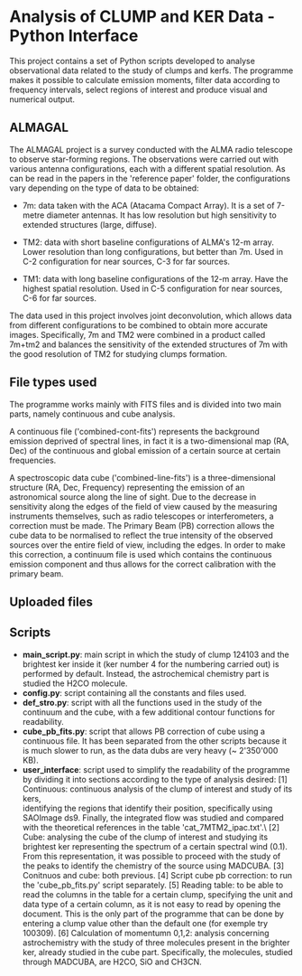 # Analysis of CLUMP and KER Data - Python Interface
This project contains a set of Python scripts developed to analyse observational data related to the study of clumps and kerfs. The programme makes it possible to calculate emission moments, filter data according to frequency intervals, select regions of interest and produce visual and numerical output.

## ALMAGAL
The ALMAGAL project is a survey conducted with the ALMA radio telescope to observe star-forming regions. The observations were carried out with various antenna configurations, each with a different spatial resolution. As can be read in the papers in the 'reference paper' folder, the configurations vary depending on the type of data to be obtained:

- 7m: data taken with the ACA (Atacama Compact Array). It is a set of 7-metre diameter antennas. It has low resolution but high sensitivity to extended structures (large, diffuse).

- TM2: data with short baseline configurations of ALMA's 12-m array. Lower resolution than long configurations, but better than 7m. Used in C-2 configuration for near sources, C-3 for far sources.
  
- TM1: data with long baseline configurations of the 12-m array. Have the highest spatial resolution. Used in C-5 configuration for near sources, C-6 for far sources.

The data used in this project involves joint deconvolution, which allows data from different configurations to be combined to obtain more accurate images. Specifically, 7m and TM2 were combined in a product called 7m+tm2 and balances the sensitivity of the extended structures of 7m with the good resolution of TM2 for studying clumps formation.

## File types used
The programme works mainly with FITS files and is divided into two main parts, namely continuous and cube analysis.

A continuous file ('combined-cont-fits') represents the background emission deprived of spectral lines, in fact it is a two-dimensional map (RA, Dec) of the continuous and global emission of a certain source at certain frequencies.

A spectroscopic data cube ('combined-line-fits') is a three-dimensional structure (RA, Dec, Frequency) representing the emission of an astronomical source along the line of sight. Due to the decrease in sensitivity along the edges of the field of view caused by the measuring instruments themselves, such as radio telescopes or interferometers, a correction must be made. The Primary Beam (PB) correction allows the cube data to be normalised to reflect the true intensity of the observed sources over the entire field of view, including the edges. In order to make this correction, a continuum file is used which contains the continuous emission component and thus allows for the correct calibration with the primary beam.

## Uploaded files

## Scripts
- **main_script.py**: main script in which the study of clump 124103 and the brightest ker inside it (ker number 4 for the numbering carried out) is performed by default. Instead, the astrochemical chemistry part is studied the H2CO molecule.
- **config.py**: script containing all the constants and files used.
- **def_stro.py**: script with all the functions used in the study of the continuum and the cube, with a few additional contour functions for readability.
- **cube_pb_fits.py**: script that allows PB correction of cube using a continuous file. It has been separated from the other scripts because it is much slower to run, as the data dubs are very heavy (~ 2'350'000 KB).
- **user_interface**: script used to simplify the readability of the programme by dividing it into sections according to the type of analysis desired:
      [1] Continuous: continuous analysis of the clump of interest and study of its kers,     
             identifying the regions that identify their position, specifically using SAOImage 
             ds9. Finally, the integrated flow was studied and compared with the theoretical 
             references in the table 'cat_7MTM2_ipac.txt'.\\
      [2] Cube: analysing the cube of the clump of interest and studying its brightest ker 
             representing the spectrum of a certain spectral wind (0.1). From this 
             representation, it was possible to proceed with the study of the peaks to identify 
             the chemistry of the source using MADCUBA.
      [3] Conitnuos and cube: both previous.
      [4] Script cube pb correction: to run the 'cube_pb_fits.py' script separately.
      [5] Reading table: to be able to read the columns in the table for a certain clump, 
             specifying the unit and data type of a certain column, as it is not easy to read by 
             opening the document. This is the only part of the programme that can be done by 
             entering a clump value other than the default one (for exemple try 100309).
      [6] Calculation of momentumn 0,1,2: analysis concerning astrochemistry with the study of 
             three molecules present in the brighter ker, already studied in the cube part. 
             Specifically, the molecules, studied through MADCUBA, are H2CO, SiO and CH3CN.
  
